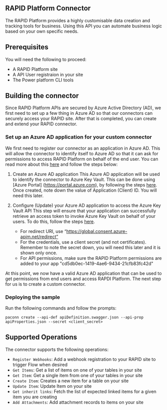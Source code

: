 ## RAPID Platform Connector
The RAPID Platform provides a highly customisable data creation and tracking tools for business. Using this API you can automate business logic based on your own specific needs.

## Prerequisites
You will need the following to proceed:
* A RAPID Platform site
* A API User registraion in your site
* The Power platform CLI tools

## Building the connector 
Since RAPID Platform APIs are secured by Azure Active Directory (AD), we first need to set up a few thing in Azure AD so that our connectors can securely access your RAPID site.  After that is completed, you can create and extend your RAPID connector.

### Set up an Azure AD application for your custom connector
We first need to register our connector as an application in Azure AD.  This will allow the connector to identify itself to Azure AD so that it can ask for permissions to access RAPID Platform on behalf of the end user.  You can read more about this [here](https://docs.microsoft.com/en-us/azure/active-directory/develop/authentication-scenarios) and follow the steps below:

1. Create an Azure AD application
This Azure AD application will be used to identify the connector to Azure Key Vault.  This can be done using [Azure Portal] (https://portal.azure.com), by following the steps [here](https://docs.microsoft.com/en-us/azure/active-directory/develop/quickstart-register-app).  Once created, note down the value of Application (Client) ID.  You will need this later.

2. Configure (Update) your Azure AD application to access the Azure Key Vault API
This step will ensure that your application can successfully retrieve an access token to invoke Azure Key Vault on behalf of your users.  To do this, follow the steps [here](https://docs.microsoft.com/en-us/azure/active-directory/develop/quickstart-configure-app-access-web-apis).
    - For redirect URI, use “https://global.consent.azure-apim.net/redirect”
    - For the credentials, use a client secret (and not certificates).  Remember to note the secret down, you will need this later and it is shown only once.
    - For API permissions, make sure the RAPID Platform permissions are added to your app "cd5db0ec-1419-4ae6-9434-21cfb83fc42d"
   
At this point, we now have a valid Azure AD application that can be used to get permissions from end users and access RAPDI Platform.  The next step for us is to create a custom connector.

### Deploying the sample
Run the following commands and follow the prompts:

```paconn
paconn create --api-def apiDefinition.swagger.json --api-prop apiProperties.json --secret <client_secret>
```

## Supported Operations
The connector supports the following operations:
* `Register Webhooks`: Add a webhook registration to your RAPID site to trigger Flow when desired
* `Get Items`: Get a list of items on one of your tables in your site
* `Get Item`: Get a single item from one of your tables in your site
* `Create Item`: Creates a new item for a table on your site
* `Update Item`: Update Item on your site
* `Get inherit links`: Fetch the list of expected linked items for a given item you are creating
* `Add Attachments`: Add attachment records to items on your site
